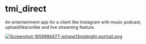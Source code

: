 # tmi_direct

An entertainment app for a client like Instagram with music podcast, upload/like/unlike and live streaming feature.

[![Screenshot-1659986477-iphone13midnight-portrait.png](https://i.postimg.cc/k4z52S2v/Screenshot-1659986477-iphone13midnight-portrait.png)](https://postimg.cc/S2L45J7n)
